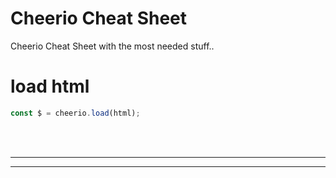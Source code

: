# Cheerio Cheat Sheet
Cheerio Cheat Sheet with the most needed stuff..





# load html
```javascript
const $ = cheerio.load(html);
```



<br><br>
______________________________________
______________________________________
<br><br>
